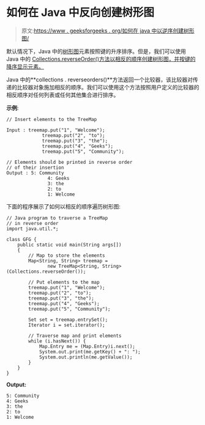 # 如何在 Java 中反向创建树形图

> 原文:[https://www . geeksforgeeks . org/如何在 java 中以逆序创建树形图/](https://www.geeksforgeeks.org/how-to-create-a-treemap-in-reverse-order-in-java/)

默认情况下，Java 中的[树形图](https://www.geeksforgeeks.org/treemap-in-java/)元素按照键的升序排序。但是，我们可以使用 Java 中的 [Collections.reverseOrder()方法以相反的顺序创建树形图，并按键的降序显示元素。](https://www.geeksforgeeks.org/collections-reverseorder-java-examples/)

Java 中的**collections . reverseorders()**方法返回一个比较器，该比较器对传递的比较器对象施加相反的顺序。我们可以使用这个方法按照用户定义的比较器的相反顺序对任何列表或任何其他集合进行排序。

**示例**:

```
// Insert elements to the TreeMap

Input : treemap.put("1", "Welcome");
             treemap.put("2", "to");
             treemap.put("3", "the");
             treemap.put("4", "Geeks");
             treemap.put("5", "Community");

// Elements should be printed in reverse order
// of their insertion
Output : 5: Community
               4: Geeks
               3: the
               2: to
               1: Welcome

```

下面的程序展示了如何以相反的顺序遍历树形图:

```
// Java program to traverse a TreeMap
// in reverse order
import java.util.*;

class GFG {
    public static void main(String args[])
    {
        // Map to store the elements
        Map<String, String> treemap = 
               new TreeMap<String, String>(Collections.reverseOrder());

        // Put elements to the map
        treemap.put("1", "Welcome");
        treemap.put("2", "to");
        treemap.put("3", "the");
        treemap.put("4", "Geeks");
        treemap.put("5", "Community");

        Set set = treemap.entrySet();
        Iterator i = set.iterator();

        // Traverse map and print elements
        while (i.hasNext()) {
            Map.Entry me = (Map.Entry)i.next();
            System.out.print(me.getKey() + ": ");
            System.out.println(me.getValue());
        }
    }
}
```

**Output:**

```
5: Community
4: Geeks
3: the
2: to
1: Welcome

```